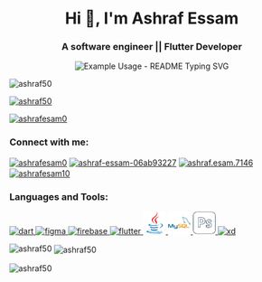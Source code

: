 <h1 align="center">Hi 👋, I'm Ashraf Essam</h1>
<h3 align="center">A software engineer || Flutter Developer</h3>
<p align="center">
  <img src="https://readme-typing-svg.demolab.com/?lines=Computer scince student!;Flutter Developer!;Software engineering!;Always believing !&font=Fira%20Code&center=true&width=380&height=50&duration=4000&pause=1000" alt="Example Usage - README Typing SVG">
</p>

<p align="left"> <img src="https://komarev.com/ghpvc/?username=ashraf50&label=Profile%20views&color=0e75b6&style=flat" alt="ashraf50" /> </p>

<p align="left"> <a href="https://github.com/ryo-ma/github-profile-trophy"><img src="https://github-profile-trophy.vercel.app/?username=ashraf50" alt="ashraf50" /></a> </p>

<p align="left"> <a href="https://twitter.com/ashrafesam0" target="blank"><img src="https://img.shields.io/twitter/follow/ashrafesam0?logo=twitter&style=for-the-badge" alt="ashrafesam0" /></a> </p>

<h3 align="left">Connect with me:</h3>
<p align="left">
<a href="https://twitter.com/ashrafesam0" target="blank"><img align="center" src="https://raw.githubusercontent.com/rahuldkjain/github-profile-readme-generator/master/src/images/icons/Social/twitter.svg" alt="ashrafesam0" height="30" width="40" /></a>
<a href="https://linkedin.com/in/ashraf-essam-06ab93227" target="blank"><img align="center" src="https://raw.githubusercontent.com/rahuldkjain/github-profile-readme-generator/master/src/images/icons/Social/linked-in-alt.svg" alt="ashraf-essam-06ab93227" height="30" width="40" /></a>
<a href="https://fb.com/ashraf.esam.7146" target="blank"><img align="center" src="https://raw.githubusercontent.com/rahuldkjain/github-profile-readme-generator/master/src/images/icons/Social/facebook.svg" alt="ashraf.esam.7146" height="30" width="40" /></a>
<a href="https://instagram.com/ashrafesam10" target="blank"><img align="center" src="https://raw.githubusercontent.com/rahuldkjain/github-profile-readme-generator/master/src/images/icons/Social/instagram.svg" alt="ashrafesam10" height="30" width="40" /></a>
</p>

<h3 align="left">Languages and Tools:</h3>
<p align="left"> <a href="https://dart.dev" target="_blank" rel="noreferrer"> <img src="https://www.vectorlogo.zone/logos/dartlang/dartlang-icon.svg" alt="dart" width="40" height="40"/> </a> <a href="https://www.figma.com/" target="_blank" rel="noreferrer"> <img src="https://www.vectorlogo.zone/logos/figma/figma-icon.svg" alt="figma" width="40" height="40"/> </a> <a href="https://firebase.google.com/" target="_blank" rel="noreferrer"> <img src="https://www.vectorlogo.zone/logos/firebase/firebase-icon.svg" alt="firebase" width="40" height="40"/> </a> <a href="https://flutter.dev" target="_blank" rel="noreferrer"> <img src="https://www.vectorlogo.zone/logos/flutterio/flutterio-icon.svg" alt="flutter" width="40" height="40"/> </a> <a href="https://www.java.com" target="_blank" rel="noreferrer"> <img src="https://raw.githubusercontent.com/devicons/devicon/master/icons/java/java-original.svg" alt="java" width="40" height="40"/> </a> <a href="https://www.mysql.com/" target="_blank" rel="noreferrer"> <img src="https://raw.githubusercontent.com/devicons/devicon/master/icons/mysql/mysql-original-wordmark.svg" alt="mysql" width="40" height="40"/> </a> <a href="https://www.photoshop.com/en" target="_blank" rel="noreferrer"> <img src="https://raw.githubusercontent.com/devicons/devicon/master/icons/photoshop/photoshop-line.svg" alt="photoshop" width="40" height="40"/> </a> <a href="https://www.adobe.com/products/xd.html" target="_blank" rel="noreferrer"> <img src="https://cdn.worldvectorlogo.com/logos/adobe-xd.svg" alt="xd" width="40" height="40"/> </a> </p>

<p><img align="left" src="https://github-readme-stats.vercel.app/api/top-langs?username=ashraf50&show_icons=true&locale=en&layout=compact" alt="ashraf50" /></p>

<p>&nbsp;<img align="center" src="https://github-readme-stats.vercel.app/api?username=ashraf50&show_icons=true&locale=en" alt="ashraf50" /></p>

<p><img align="center" src="https://github-readme-streak-stats.herokuapp.com/?user=ashraf50&" alt="ashraf50" /></p>
